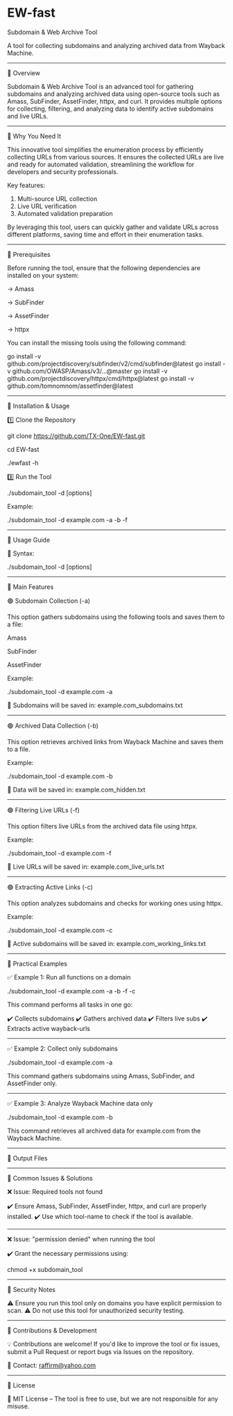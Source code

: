 # EW-fast
Subdomain & Web Archive Tool

A tool for collecting subdomains and analyzing archived data from Wayback Machine.


---

🔹 Overview

Subdomain & Web Archive Tool is an advanced tool for gathering subdomains and analyzing archived data using open-source tools such as Amass, SubFinder, AssetFinder, httpx, and curl.
It provides multiple options for collecting, filtering, and analyzing data to identify active subdomains and live URLs.


---

🔹 Why You Need It

This innovative tool simplifies the enumeration process by
 efficiently collecting URLs from various sources. It ensures
 the collected URLs are live and ready for automated validation,
 streamlining the workflow for developers and security
 professionals.

Key features:

1. Multi-source URL collection
2. Live URL verification
3. Automated validation preparation

By leveraging this tool, users can quickly gather and validate
 URLs across different platforms, saving time and effort in
 their enumeration tasks.

 ---
 
🔹 Prerequisites

Before running the tool, ensure that the following dependencies are installed on your system:

→ Amass

→ SubFinder

→ AssetFinder

→ httpx


You can install the missing tools using the following command:

go install -v github.com/projectdiscovery/subfinder/v2/cmd/subfinder@latest
go install -v github.com/OWASP/Amass/v3/...@master
go install -v github.com/projectdiscovery/httpx/cmd/httpx@latest
go install -v github.com/tomnomnom/assetfinder@latest


---

🔹 Installation & Usage

1️⃣ Clone the Repository

git clone https://github.com/TX-One/EW-fast.git

cd EW-fast

./ewfast -h

3️⃣ Run the Tool

./subdomain_tool   -d   <domain>   [options]

Example:

./subdomain_tool -d example.com -a -b -f


---

🔹 Usage Guide

📌 Syntax:

./subdomain_tool -d <domain> [options]


---

🔹 Main Features

🟢 Subdomain Collection (-a)

This option gathers subdomains using the following tools and saves them to a file:

Amass

SubFinder

AssetFinder


Example:

./subdomain_tool -d example.com -a

💾 Subdomains will be saved in: example.com_subdomains.txt


---

🟢 Archived Data Collection (-b)

This option retrieves archived links from Wayback Machine and saves them to a file.

Example:

./subdomain_tool -d example.com -b

💾 Data will be saved in: example.com_hidden.txt


---

🟢 Filtering Live URLs (-f)

This option filters live URLs from the archived data file using httpx.

Example:

./subdomain_tool -d example.com -f

💾 Live URLs will be saved in: example.com_live_urls.txt


---

🟢 Extracting Active Links (-c)

This option analyzes subdomains and checks for working ones using httpx.

Example:

./subdomain_tool -d example.com -c

💾 Active subdomains will be saved in: example.com_working_links.txt


---

🔹 Practical Examples

✅ Example 1: Run all functions on a domain

./subdomain_tool -d example.com -a -b -f -c

This command performs all tasks in one go:

✔️ Collects subdomains
✔️ Gathers archived data
✔️ Filters live subs
✔️ Extracts active wayback-urls


---

✅ Example 2: Collect only subdomains

./subdomain_tool -d example.com -a

This command gathers subdomains using Amass, SubFinder, and AssetFinder only.


---

✅ Example 3: Analyze Wayback Machine data only

./subdomain_tool -d example.com -b

This command retrieves all archived data for example.com from the Wayback Machine.


---

🔹 Output Files


---

🔹 Common Issues & Solutions

❌ Issue: Required tools not found

✔️ Ensure Amass, SubFinder, AssetFinder, httpx, and curl are properly installed.
✔️ Use which tool-name to check if the tool is available.


---

❌ Issue: "permission denied" when running the tool

✔️ Grant the necessary permissions using:

chmod +x subdomain_tool


---

🔹 Security Notes

⚠️ Ensure you run this tool only on domains you have explicit permission to scan.
⚠️ Do not use this tool for unauthorized security testing.


---

🔹 Contributions & Development

💡 Contributions are welcome! If you'd like to improve the tool or fix issues, submit a Pull Request or report bugs via Issues on the repository.

📧 Contact: raffirm@yahoo.com


---

🔹 License

📝 MIT License – The tool is free to use, but we are not responsible for any misuse.
